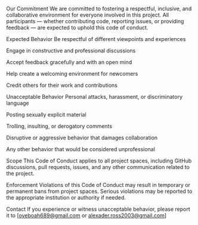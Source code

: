 Our Commitment
We are committed to fostering a respectful, inclusive, and collaborative environment for everyone involved in this project.
All participants — whether contributing code, reporting issues, or providing feedback — are expected to uphold this code of conduct.

Expected Behavior
Be respectful of different viewpoints and experiences

Engage in constructive and professional discussions

Accept feedback gracefully and with an open mind

Help create a welcoming environment for newcomers

Credit others for their work and contributions

Unacceptable Behavior
Personal attacks, harassment, or discriminatory language

Posting sexually explicit material

Trolling, insulting, or derogatory comments

Disruptive or aggressive behavior that damages collaboration

Any other behavior that would be considered unprofessional

Scope
This Code of Conduct applies to all project spaces, including GitHub discussions, pull requests, issues, and any other communication related to the project.

Enforcement
Violations of this Code of Conduct may result in temporary or permanent bans from project spaces.
Serious violations may be reported to the appropriate institution or authority if needed.

Contact
If you experience or witness unacceptable behavior, please report it to [oyeboah689@gmail.com or alexader.ross2003@gmail.com]

